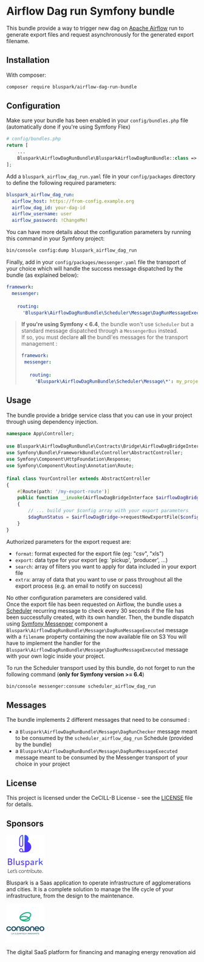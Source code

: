 # Airflow Dag run Symfony bundle

This bundle provide a way to trigger new dag on [Apache Airflow](https://airflow.apache.org/) run to generate export files and request asynchronously for 
the generated export filename.

## Installation

With composer:

```bash
composer require bluspark/airflow-dag-run-bundle
```

## Configuration

Make sure your bundle has been enabled in your `config/bundles.php` file (automatically done if you're using Symfony Flex)
```php
# config/bundles.php
return [
    ...
    Bluspark\AirflowDagRunBundle\BlusparkAirflowDagRunBundle::class => ['all' => true],
];
```

Add a `bluspark_airflow_dag_run.yaml` file in your `config/packages` directory to define the following required parameters:
```yaml
bluspark_airflow_dag_run:
  airflow_host: https://from-config.example.org
  airflow_dag_id: your-dag-id
  airflow_username: user
  airflow_password: !ChangeMe!
```
You can have more details about the configuration parameters by running this command in your Symfony project:
```bash
bin/console config:dump bluspark_airflow_dag_run
```

Finally, add in your `config/packages/messenger.yaml` file the transport of your choice which will handle the success message dispatched by the bundle (as explained below):
```yaml
framework:
  messenger:

    routing:
      'Bluspark\AirflowDagRunBundle\Scheduler\Message\DagRunMessageExecuted': my_project_transport

```

> **If you're using Symfony < 6.4**, the bundle won't use `Scheduler` but a standard message dispatched through a `MessengerBus` instead.  
> If so, you must declare **all** the bundl'es messages for the transport management :
> ```yaml
>framework:
>  messenger:
>
>    routing:
>      'Bluspark\AirflowDagRunBundle\Scheduler\Message\*': my_project_transport
>
> ```

## Usage
The bundle provide a bridge service class that you can use in your project through using dependency injection.
```php
namespace App\Controller;

use Bluspark\AirflowDagRunBundle\Contracts\Bridge\AirflowDagBridgeInterface;
use Symfony\Bundle\FrameworkBundle\Controller\AbstractController;
use Symfony\Component\HttpFoundation\Response;
use Symfony\Component\Routing\Annotation\Route;

final class YourController extends AbstractController
{
    #[Route(path: '/my-export-route')]
    public function __invoke(AirflowDagBridgeInterface $airflowDagBridge): Response
    {
        // ... build your $config array with your export parameters
        $dagRunStatus = $airflowDagBridge->requestNewExportFile($config);
    }
}
```

Authorized parameters for the export request are:  
- `format`: format expected for the export file (eg: "csv", "xls")
- `export`: data type for your export (eg: 'pickup', 'producer', ...)
- `search`: array of filters you want to apply for data included in your export file
- `extra`: array of data that you want to use or pass throughout all the export process (e.g. an email to notify on success)

No other configuration parameters are considered valid.  
Once the export file has been requested on Airflow, the bundle uses a [Scheduler](https://symfony.com/doc/current/scheduler.html) recurring message to check every 30 seconds if the file has been successfully created, with its own handler.
Then, the bundle dispatch using [Symfony Messenger](https://symfony.com/doc/current/messenger.html) component a `Bluspark\AirflowDagRunBundle\Message\DagRunMessageExecuted` message with a `filename` property containing the now available file on S3
You will have to implement the handler for the `Bluspark\AirflowDagRunBundle\Message\DagRunMessageExecuted` message with your own logic inside your project.  

To run the Scheduler transport used by this bundle, do not forget to run the following command (**only for Symfony version >= 6.4**)
```bash
bin/console messenger:consume scheduler_airflow_dag_run
```

## Messages
The bundle implements 2 different messages that need to be consumed : 
- a `Bluspark\AirflowDagRunBundle\Message\DagRunChecker` message meant to be consumed by the `scheduler_airflow_dag_run` Schedule (provided by the bundle)
- a `Bluspark\AirflowDagRunBundle\Message\DagRunMessageExecuted` message meant to be consumed by the Messenger transport of your choice in your project

## License

This project is licensed under the CeCILL-B License - see the [LICENSE](LICENSE) file for details.

## Sponsors

![Bluspark logo](./docs/bluspark_logo.jpeg)

Bluspark is a Saas application to operate infrastructure of agglomerations and cities. It is a complete solution to manage the life cycle of your infrastructure, from the design to the maintenance.

![Consoneo logo](./docs/consoneo_logo.jpeg)

The digital SaaS platform for financing and managing energy renovation aid